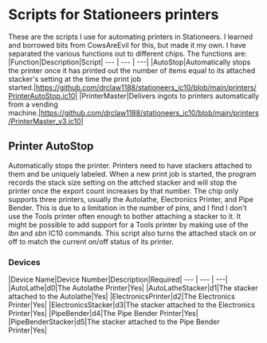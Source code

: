 # Scripts for Stationeers printers
These are the scripts I use for automating printers in Stationeers. I learned and borrowed bits from CowsAreEvil for this, but made it my own. I have separated the various functions out to different chips. The functions are:
|Function|Description|Script|
--- | --- | ---|
|AutoStop|Automatically stops the printer once it has printed out the number of items equal to its attached stacker's setting at the time the print job started.|https://github.com/drclaw1188/stationeers_ic10/blob/main/printers/PrinterAutoStop.ic10|
|PrinterMaster|Delivers ingots to printers automatically from a vending machine.|https://github.com/drclaw1188/stationeers_ic10/blob/main/printers/PrinterMaster_v3.ic10|

## Printer AutoStop
Automatically stops the printer. Printers need to have stackers attached to them and be uniquely labeled. When a new print job is started, the program records the stack size setting on the attched stacker and will stop the printer once the export count increases by that number. The chip only supports three printers, usually the Autolathe, Electronics Printer, and Pipe Bender. This is due to a limitation in the number of pins, and I find I don't use the Tools printer often enough to bother attaching a stacker to it. It might be possible to add support for a Tools printer by making use of the *lbn* and *sbn* IC10 commands. This script also turns the attached stack on or off to match the current on/off status of its printer.

### Devices

|Device Name|Device Number|Description|Required|
--- | --- | ---|
|AutoLathe|d0|The Autolathe Printer|Yes|
|AutoLatheStacker|d1|The stacker attached to the Autolathe|Yes|
|ElectronicsPrinter|d2|The Electronics Printer|Yes|
|ElectronicsStacker|d3|The stacker attached to the Electronics Printer|Yes|
|PipeBender|d4|The Pipe Bender Printer|Yes|
|PipeBenderStacker|d5|The stacker attached to the Pipe Bender Printer|Yes|
